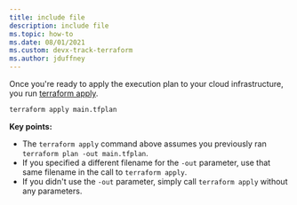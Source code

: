 ```yaml
---
title: include file
description: include file
ms.topic: how-to
ms.date: 08/01/2021
ms.custom: devx-track-terraform
ms.author: jduffney
---
```


Once you're ready to apply the execution plan to your cloud infrastructure, you run [terraform apply](https://www.terraform.io/docs/commands/apply.html).

```cmd
terraform apply main.tfplan
```

**Key points:**

- The `terraform apply` command above assumes you previously ran `terraform plan -out main.tfplan`.
- If you specified a different filename for the `-out` parameter, use that same filename in the call to `terraform apply`.
- If you didn't use the `-out` parameter, simply call `terraform apply` without any parameters.